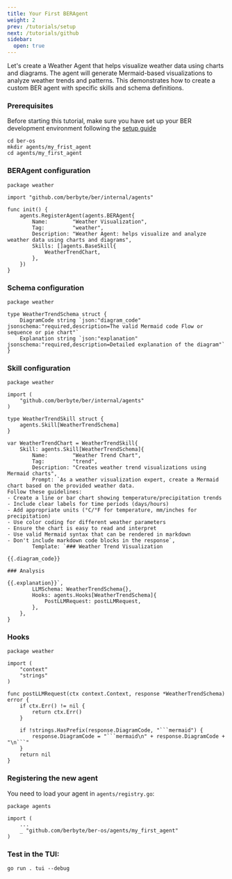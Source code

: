 ```yaml
---
title: Your First BERAgent
weight: 2
prev: /tutorials/setup
next: /tutorials/github
sidebar:
  open: true
---
```



Let's create a Weather Agent that helps visualize weather data using charts and diagrams. The agent will generate Mermaid-based visualizations to analyze weather trends and patterns. This demonstrates how to create a custom BER agent with specific skills and schema definitions.

### Prerequisites

Before starting this tutorial, make sure you have set up your BER development environment following the [setup guide](/tutorials/setup)

```
cd ber-os
mkdir agents/my_frist_agent
cd agents/my_first_agent
```

### BERAgent configuration

```golang{filename=agent.go}
package weather

import "github.com/berbyte/ber/internal/agents"

func init() {
	agents.RegisterAgent(agents.BERAgent{
		Name:        "Weather Visualization",
		Tag:         "weather",
		Description: "Weather Agent: helps visualize and analyze weather data using charts and diagrams",
		Skills: []agents.BaseSkill{
			WeatherTrendChart,
		},
	})
}
```

### Schema configuration

```golang{filename=types.go}
package weather

type WeatherTrendSchema struct {
	DiagramCode string `json:"diagram_code" jsonschema:"required,description=The valid Mermaid code Flow or sequence or pie chart"`
	Explanation string `json:"explanation" jsonschema:"required,description=Detailed explanation of the diagram"`
}
```

### Skill configuration

```golang{filename=skill_trend.go}
package weather

import (
	"github.com/berbyte/ber/internal/agents"
)

type WeatherTrendSkill struct {
	agents.Skill[WeatherTrendSchema]
}

var WeatherTrendChart = WeatherTrendSkill{
	Skill: agents.Skill[WeatherTrendSchema]{
		Name:        "Weather Trend Chart",
		Tag:         "trend",
		Description: "Creates weather trend visualizations using Mermaid charts",
		Prompt: `As a weather visualization expert, create a Mermaid chart based on the provided weather data.
Follow these guidelines:
- Create a line or bar chart showing temperature/precipitation trends
- Include clear labels for time periods (days/hours)
- Add appropriate units (°C/°F for temperature, mm/inches for precipitation)
- Use color coding for different weather parameters
- Ensure the chart is easy to read and interpret
- Use valid Mermaid syntax that can be rendered in markdown
- Don't include markdown code blocks in the response`,
		Template: `### Weather Trend Visualization

{{.diagram_code}}

### Analysis

{{.explanation}}`,
		LLMSchema: WeatherTrendSchema{},
		Hooks: agents.Hooks[WeatherTrendSchema]{
			PostLLMRequest: postLLMRequest,
		},
	},
}

```

### Hooks
```golang{filename=hooks.go}
package weather

import (
	"context"
	"strings"
)

func postLLMRequest(ctx context.Context, response *WeatherTrendSchema) error {
	if ctx.Err() != nil {
		return ctx.Err()
	}

	if !strings.HasPrefix(response.DiagramCode, "```mermaid") {
		response.DiagramCode = "```mermaid\n" + response.DiagramCode + "\n```"
	}
	return nil
}
```

### Registering the new agent

You need to load your agent in `agents/registry.go`:

```golang{filename=registry.go}
package agents

import (
	...
	_ "github.com/berbyte/ber-os/agents/my_first_agent"
)
```

### Test in the TUI:
```
go run . tui --debug
```
